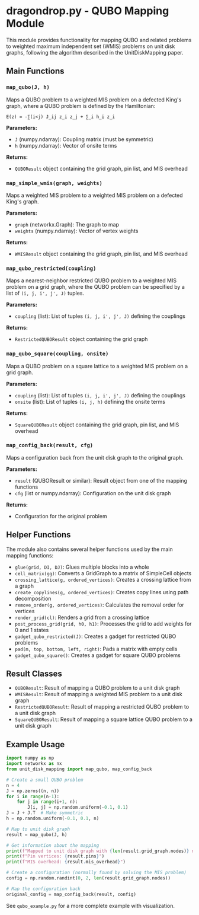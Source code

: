 # dragondrop.py - QUBO Mapping Module

This module provides functionality for mapping QUBO and related problems to weighted maximum independent set (WMIS) problems on unit disk graphs, following the algorithm described in the UnitDiskMapping paper.

## Main Functions

### `map_qubo(J, h)`

Maps a QUBO problem to a weighted MIS problem on a defected King's graph, where a QUBO problem is defined by the Hamiltonian:

```
E(z) = -∑(i<j) J_ij z_i z_j + ∑_i h_i z_i
```

**Parameters:**
- `J` (numpy.ndarray): Coupling matrix (must be symmetric)
- `h` (numpy.ndarray): Vector of onsite terms

**Returns:**
- `QUBOResult` object containing the grid graph, pin list, and MIS overhead

### `map_simple_wmis(graph, weights)`

Maps a weighted MIS problem to a weighted MIS problem on a defected King's graph.

**Parameters:**
- `graph` (networkx.Graph): The graph to map
- `weights` (numpy.ndarray): Vector of vertex weights

**Returns:**
- `WMISResult` object containing the grid graph, pin list, and MIS overhead

### `map_qubo_restricted(coupling)`

Maps a nearest-neighbor restricted QUBO problem to a weighted MIS problem on a grid graph, where the QUBO problem can be specified by a list of `(i, j, i', j', J)` tuples.

**Parameters:**
- `coupling` (list): List of tuples `(i, j, i', j', J)` defining the couplings

**Returns:**
- `RestrictedQUBOResult` object containing the grid graph

### `map_qubo_square(coupling, onsite)`

Maps a QUBO problem on a square lattice to a weighted MIS problem on a grid graph.

**Parameters:**
- `coupling` (list): List of tuples `(i, j, i', j', J)` defining the couplings
- `onsite` (list): List of tuples `(i, j, h)` defining the onsite terms

**Returns:**
- `SquareQUBOResult` object containing the grid graph, pin list, and MIS overhead

### `map_config_back(result, cfg)`

Maps a configuration back from the unit disk graph to the original graph.

**Parameters:**
- `result` (QUBOResult or similar): Result object from one of the mapping functions
- `cfg` (list or numpy.ndarray): Configuration on the unit disk graph

**Returns:**
- Configuration for the original problem

## Helper Functions

The module also contains several helper functions used by the main mapping functions:

- `glue(grid, DI, DJ)`: Glues multiple blocks into a whole
- `cell_matrix(gg)`: Converts a GridGraph to a matrix of SimpleCell objects
- `crossing_lattice(g, ordered_vertices)`: Creates a crossing lattice from a graph
- `create_copylines(g, ordered_vertices)`: Creates copy lines using path decomposition
- `remove_order(g, ordered_vertices)`: Calculates the removal order for vertices
- `render_grid(cl)`: Renders a grid from a crossing lattice
- `post_process_grid(grid, h0, h1)`: Processes the grid to add weights for 0 and 1 states
- `gadget_qubo_restricted(J)`: Creates a gadget for restricted QUBO problems
- `pad(m, top, bottom, left, right)`: Pads a matrix with empty cells
- `gadget_qubo_square()`: Creates a gadget for square QUBO problems

## Result Classes

- `QUBOResult`: Result of mapping a QUBO problem to a unit disk graph
- `WMISResult`: Result of mapping a weighted MIS problem to a unit disk graph
- `RestrictedQUBOResult`: Result of mapping a restricted QUBO problem to a unit disk graph
- `SquareQUBOResult`: Result of mapping a square lattice QUBO problem to a unit disk graph

## Example Usage

```python
import numpy as np
import networkx as nx
from unit_disk_mapping import map_qubo, map_config_back

# Create a small QUBO problem
n = 4
J = np.zeros((n, n))
for i in range(n-1):
    for j in range(i+1, n):
        J[i, j] = np.random.uniform(-0.1, 0.1)
J = J + J.T  # Make symmetric
h = np.random.uniform(-0.1, 0.1, n)

# Map to unit disk graph
result = map_qubo(J, h)

# Get information about the mapping
print(f"Mapped to unit disk graph with {len(result.grid_graph.nodes)} nodes")
print(f"Pin vertices: {result.pins}")
print(f"MIS overhead: {result.mis_overhead}")

# Create a configuration (normally found by solving the MIS problem)
config = np.random.randint(0, 2, len(result.grid_graph.nodes))

# Map the configuration back
original_config = map_config_back(result, config)
```

See `qubo_example.py` for a more complete example with visualization.